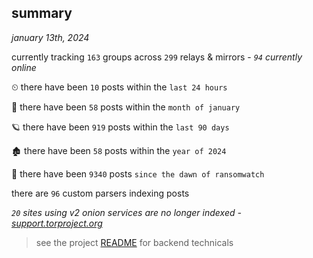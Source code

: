 
## summary
_january 13th, 2024_

currently tracking `163` groups across `299` relays & mirrors - _`94` currently online_

⏲ there have been `10` posts within the `last 24 hours`

🦈 there have been `58` posts within the `month of january`

🪐 there have been `919` posts within the `last 90 days`

🏚 there have been `58` posts within the `year of 2024`

🦕 there have been `9340` posts `since the dawn of ransomwatch`

there are `96` custom parsers indexing posts

_`20` sites using v2 onion services are no longer indexed - [support.torproject.org](https://support.torproject.org/onionservices/v2-deprecation/)_

> see the project [README](https://github.com/joshhighet/ransomwatch#ransomwatch--) for backend technicals
